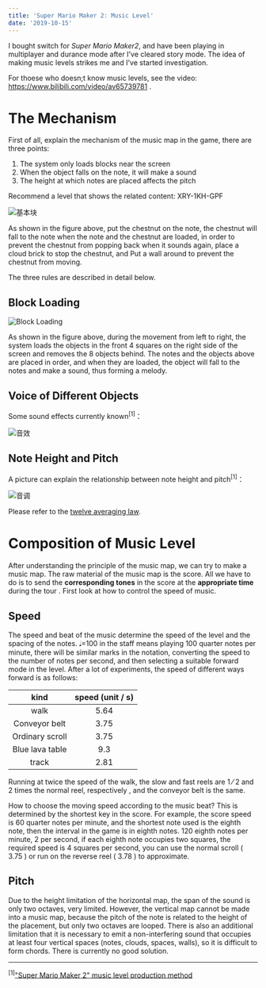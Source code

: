 ```yaml
---
title: 'Super Mario Maker 2: Music Level'
date: '2019-10-15'
---
```


I bought switch for _Super Mario Maker2_, and have been playing in multiplayer and durance mode after I've cleared story mode. The idea of making music levels strikes me and I've started investigation.

For thoese who doesn;t know music levels, see the video: https://www.bilibili.com/video/av65739781 .

# The Mechanism

First of all, explain the mechanism of the music map in the game, there are three points:

1. The system only loads blocks near the screen
2. When the object falls on the note, it will make a sound
3. The height at which notes are placed affects the pitch

Recommend a level that shows the related content: XRY-1KH-GPF

![基本块](building_block.jpg)

As shown in the figure above, put the chestnut on the note, the chestnut will fall to the note when the note and the chestnut are loaded, in order to prevent the chestnut from popping back when it sounds again, place a cloud brick to stop the chestnut, and Put a wall around to prevent the chestnut from moving.

The three rules are described in detail below.

## Block Loading

![Block Loading](block_loading.png)

As shown in the figure above, during the movement from left to right, the system loads the objects in the front 4 squares on the right side of the screen and removes the 8 objects behind. The notes and the objects above are placed in order, and when they are loaded, the object will fall to the notes and make a sound, thus forming a melody.

## Voice of Different Objects

Some sound effects currently known<sup>[1]</sup>：

![音效](sound_effect.jpg)

## Note Height and Pitch

A picture can explain the relationship between note height and pitch<sup>[1]</sup>：

![音调](tune.png)

Please refer to the [twelve averaging law](https://baike.baidu.com/item/%E5%8D%81%E4%BA%8C%E5%B9%B3%E5%9D%87%E5%BE%8B).

# Composition of Music Level

After understanding the principle of the music map, we can try to make a music map. The raw material of the music map is the score. All we have to do is to send the **corresponding tones** in the score at the **appropriate time** during the tour . First look at how to control the speed of music.

## Speed

The speed and beat of the music determine the speed of the level and the spacing of the notes. 𝅘𝅥=100 in the staff means playing 100 quarter notes per minute, there will be similar marks in the notation, converting the speed to the number of notes per second, and then selecting a suitable forward mode in the level. After a lot of experiments, the speed of different ways forward is as follows:

| kind | speed (unit / s) |
|:--:|:--:|
| walk | 5.64 |
| Conveyor belt | 3.75 |
| Ordinary scroll | 3.75 |
| Blue lava table | 9.3 |
| track | 2.81 |

Running at twice the speed of the walk, the slow and fast reels are 1 ⁄ 2 and 2 times the normal reel, respectively , and the conveyor belt is the same.

How to choose the moving speed according to the music beat? This is determined by the shortest key in the score. For example, the score speed is 60 quarter notes per minute, and the shortest note used is the eighth note, then the interval in the game is in eighth notes. 120 eighth notes per minute, 2 per second, if each eighth note occupies two squares, the required speed is 4 squares per second, you can use the normal scroll ( 3.75 ) or run on the reverse reel ( 3.78 ) to approximate.

## Pitch

Due to the height limitation of the horizontal map, the span of the sound is only two octaves, very limited. However, the vertical map cannot be made into a music map, because the pitch of the note is related to the height of the placement, but only two octaves are looped. There is also an additional limitation that it is necessary to emit a non-interfering sound that occupies at least four vertical spaces (notes, clouds, spaces, walls), so it is difficult to form chords. There is currently no good solution.

---

<sup>[1]</sup>["Super Mario Maker 2" music level production method](https://www.3dmgame.com/gl/3784030.html)